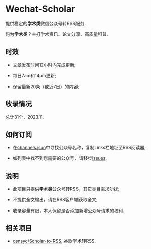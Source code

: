 # Wechat-Scholar

提供稳定的**学术类**微信公众号转RSS服务.

何为**学术类**？主打学术资讯、论文分享、高质量科普.

## 时效

- 文章发布时间12小时内完成更新;

- 每日7am和14pm更新;

- 保留最新20条（或近7日）的内容;

## 收录情况

总计31个，2023.11.

## 如何订阅

- 在[channels.json](./channels.json)中寻找公众号名称，复制Links栏地址至RSS阅读器;

- 如列表中找不到您需要的公众号，请移步[Issues](https://github.com/osnsyc/Wechat-Scholar/issues).


## 说明

- 此项目只提供**学术类**公众号转RSS，其它类目需求勿扰;

- 不提供全文输出，请在RSS客户端获取全文;

- 收录容量有限，本人保留是否添加新增公众号请求的权利.

## 相关项目

- [osnsyc/Scholar-to-RSS](https://github.com/osnsyc/Scholar-to-RSS), 谷歌学术转RSS.



